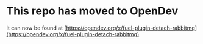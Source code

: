 # This repo has moved to OpenDev

It can now be found at [https://opendev.org/x/fuel-plugin-detach-rabbitmq](https://opendev.org/x/fuel-plugin-detach-rabbitmq)
